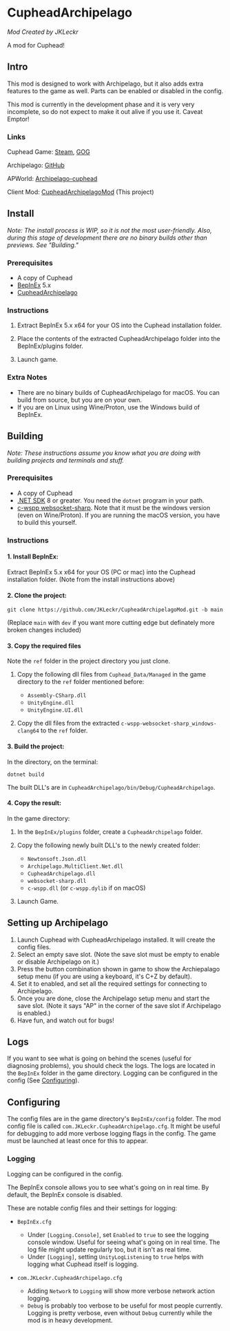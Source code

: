 # CupheadArchipelago

*Mod Created by JKLeckr*

A mod for Cuphead!

## Intro

This mod is designed to work with Archipelago, but it also adds extra features to the game as well. Parts can be enabled or disabled in the config.

This mod is currently in the development phase and it is very very incomplete, so do not expect to make it out alive if you use it. Caveat Emptor!

### Links

Cuphead Game: [Steam](http://store.steampowered.com/app/268910/Cuphead/), [GOG](https://www.gog.com/game/cuphead)

Archipelago: [GitHub](https://github.com/ArchipelagoMW/Archipelago)

APWorld: [Archipelago-cuphead](https://github.com/JKLeckr/Archipelago-cuphead)

Client Mod: [CupheadArchipelagoMod](https://github.com/JKLeckr/CupheadArchipelagoMod) (This project)

## Install
*Note: The install process is WIP, so it is not the most user-friendly. Also, during this stage of development there are no binary builds other than previews. See "Building."*

### Prerequisites
- A copy of Cuphead
- [BepInEx](https://github.com/BepInEx/BepInEx/releases) 5.x
- [CupheadArchipelago](https://github.com/JKLeckr/CupheadArchipelagoMod/releases)

### Instructions
1. Extract BepInEx 5.x x64 for your OS into the Cuphead installation folder.

2. Place the contents of the extracted CupheadArchipelago folder into the BepInEx/plugins folder.

3. Launch game.

### Extra Notes
- There are no binary builds of CupheadArchipelago for macOS. You can build from source, but you are on your own. 
- If you are on Linux using Wine/Proton, use the Windows build of BepInEx.

## Building
*Note: These instructions assume you know what you are doing with building projects and terminals and stuff.*

### Prerequisites
- A copy of Cuphead
- [.NET SDK](https://dotnet.microsoft.com/en-us/download) 8 or greater. You need the `dotnet` program in your path.
- [c-wspp websocket-sharp](https://github.com/black-sliver/c-wspp-websocket-sharp). Note that it must be the windows version (even on Wine/Proton). If you are running the macOS version, you have to build this yourself.

### Instructions
#### 1. Install BepInEx:
Extract BepInEx 5.x x64 for your OS (PC or mac) into the Cuphead installation folder. (Note from the install instructions above)

#### 2. Clone the project:
`git clone https://github.com/JKLeckr/CupheadArchipelagoMod.git -b main`
    
(Replace `main` with `dev` if you want more cutting edge but definately more broken changes included)

#### 3. Copy the required files
Note the `ref` folder in the project directory you just clone.

1. Copy the following dll files from `Cuphead_Data/Managed` in the game directory to the `ref` folder mentioned before:
    - `Assembly-CSharp.dll`
    - `UnityEngine.dll`
    - `UnityEngine.UI.dll`

2. Copy the dll files from the extracted `c-wspp-websocket-sharp_windows-clang64` to the `ref` folder.

#### 3. Build the project:
In the directory, on the terminal:

`dotnet build`

The built DLL's are in `CupheadArchipelago/bin/Debug/CupheadArchipelago`.

#### 4. Copy the result:
In the game directory:
1. In the `BepInEx/plugins` folder, create a `CupheadArchipelago` folder.

2. Copy the following newly built DLL's to the newly created folder:
    - `Newtonsoft.Json.dll`
    - `Archipelago.MultiClient.Net.dll`
    - `CupheadArchipelago.dll`
    - `websocket-sharp.dll`
    - `c-wspp.dll` (or `c-wspp.dylib` if on macOS)

3. Launch Game.

## Setting up Archipelago

1. Launch Cuphead with CupheadArchipelago installed. It will create the config files.
2. Select an empty save slot. (Note the save slot must be empty to enable or disable Archipelago on it.)
3. Press the button combination shown in game to show the Archiepalago setup menu (if you are using a keyboard, it's C+Z by default).
4. Set it to enabled, and set all the required settings for connecting to Archipelago.
5. Once you are done, close the Archipelago setup menu and start the save slot. (Note it says "AP" in the corner of the save slot if Archipelago is enabled.)
6. Have fun, and watch out for bugs!

## Logs
If you want to see what is going on behind the scenes (useful for diagnosing problems), you should check the logs.
The logs are located in the `BepInEx` folder in the game directory. Logging can be configured in the config (See [Configuring](#configuring)).

## Configuring
The config files are in the game directory's `BepInEx/config` folder. The mod config file is called `com.JKLeckr.CupheadArchipelago.cfg`. It might be useful for debugging to add more verbose logging flags in the config. The game must be launched at least once for this to appear.

### Logging
Logging can be configured in the config.

The BepInEx console allows you to see what's going on in real time. By default, the BepInEx console is disabled.

These are notable config files and their settings for logging:

- `BepInEx.cfg`
    - Under `[Logging.Console]`, set `Enabled` to `true` to see the logging console window. Useful for seeing what's going on in real time. The log file might update regularly too, but it isn't as real time.
    - Under `[Logging]`, setting `UnityLogListening` to `true` helps with logging what Cuphead itself is logging.

- `com.JKLeckr.CupheadArchipelago.cfg`
    - Adding `Network` to `Logging` will show more verbose network action logging.
    - `Debug` is probably too verbose to be useful for most people currently. Logging is pretty verbose, even without `Debug` currently while the mod is in heavy development.
